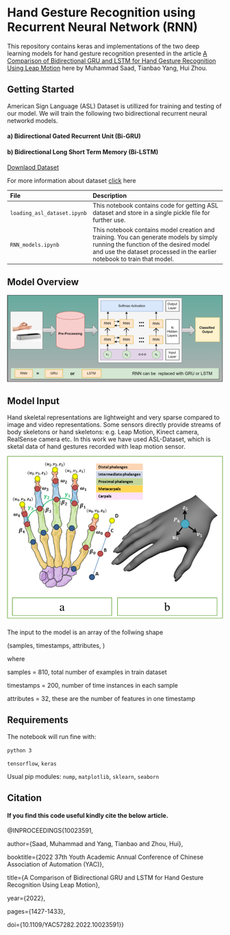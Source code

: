 
# Hand Gesture Recognition using Recurrent Neural Network (RNN)

This repository contains keras and implementations of the two deep learning models for hand gesture recognition presented in the article  [A Comparison of Bidirectional GRU and LSTM for Hand Gesture Recognition Using Leap Motion](https://ieeexplore.ieee.org/document/10023591) here  by Muhammad Saad, Tianbao Yang, Hui Zhou.


## Getting Started

American Sign Language (ASL) Dataset is utillized for training and testing of our model. We will train the following two bidirectional recurrent neural networkd models.
#### a) Bidirectional Gated Recurrent Unit (Bi-GRU)
#### b) Bidirectional Long Short Term Memory (Bi-LSTM)

[Downlaod Dataset](https://bitbucket.org/visionlab-sapienza/2018-jrl-ieee-tmm_-application-dataset/src/master/)

For more information about dataset [click](https://ieeexplore.ieee.org/document/8410764) here 

| File                       |        Description         |
| :-------- | :------------------------- |
| `loading_asl_dataset.ipynb` | This notebook contains code for getting ASL dataset and store in a single pickle file for further use. |
| `RNN_models.ipynb` | This notebook contains model creation and training. You can generate models by simply running the function of the desired model and use the dataset processed in the earlier notebook to train that model.  |

## Model Overview
![Model Overview](https://github.com/saad-lab/Hand_Gesture_Recognition_Using_RNN/blob/5fc5594909bbb0335c87cc455b8e04e153565091/model.png)




## Model Input 

Hand skeletal representations are lightweight and very sparse compared to image and video representations. Some sensors directly provide streams of body skeletons or hand skeletons: e.g. Leap Motion, Kinect camera, RealSense camera etc. In this work we have used ASL-Dataset, which is sketal data of hand gestures recorded with leap motion sensor.

![Hand features used in dataset](https://github.com/saad-lab/Hand_Gesture_Recognition_Using_RNN/blob/c63c2c0b3d413f97750a205a86a8d6c253193b71/features.png)

The input to the model is an array of the follwing shape

(samples, timestamps, attributes, )

where 

samples = 810, total number of examples in train dataset

timestamps = 200, number of time instances in each sample

attributes = 32, these are the number of features in one timestamp

## Requirements
The notebook will run fine with:

`python 3`

`tensorflow`, `keras`

Usual pip modules: `nump`, `matplotlib`, `sklearn`, `seaborn`


## Citation

#### If you find this code useful kindly cite the below article.


@INPROCEEDINGS{10023591,
  
  author={Saad, Muhammad and Yang, Tianbao and Zhou, Hui},
  
  booktitle={2022 37th Youth Academic Annual Conference of Chinese Association of Automation (YAC)}, 
  
  title={A Comparison of Bidirectional GRU and LSTM for Hand Gesture Recognition Using Leap Motion}, 
  
  year={2022},
  

  pages={1427-1433},
  
  doi={10.1109/YAC57282.2022.10023591}}

